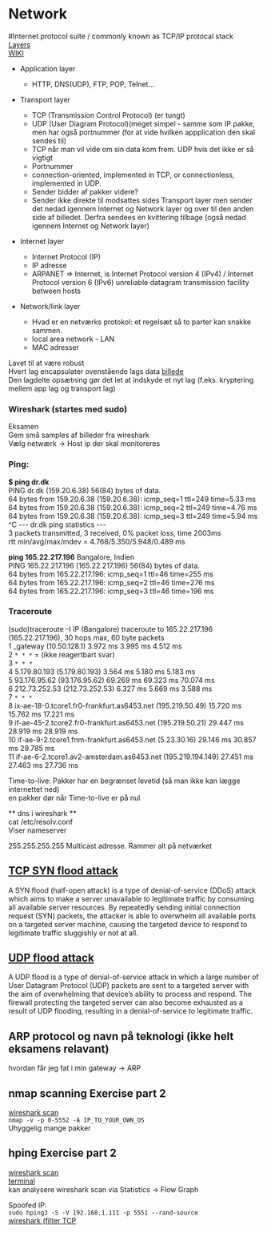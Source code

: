 # Network  


#Internet protocol suite / commonly known as TCP/IP protocal stack  
[Layers](IP_stack_connections.svg.png)  
[WIKI](https://en.wikipedia.org/wiki/Internet_protocol_suite#Key_architectural_principles)   

 * Application layer    
    * HTTP, DNS(UDP), FTP, POP, Telnet...   
 
 * Transport layer     
    * TCP (Transmission Control Protocol) (er tungt)  
    * UDP (User Diagram Protocol)(meget simpel - samme som IP pakke, men har også portnummer (for at vide hvilken appplication den skal sendes til)  
     * TCP når man vil vide om sin data kom frem. UDP hvis det ikke er så vigtigt  
    * Portnummer  
     * connection-oriented, implemented in TCP, or          connectionless, implemented in UDP.  
    * Sender bidder af pakker videre?  
    * Sender ikke direkte til modsattes sides Transport layer men sender det nedad igennem Internet og Network layer og over til den anden side af billedet. Derfra sendees en kvittering tilbage (også nedad igennem       Internet og Network layer)  

 * Internet layer  
    *   Internet Protocol (IP)
    *    IP adresse  
    * ARPANET => Internet, is Internet Protocol version 4           (IPv4) / Internet Protocol version 6 (IPv6) 
unreliable datagram transmission facility between hosts 
 
 * Network/link layer  
    *   Hvad er en netværks protokol: et regelsæt så to parter kan snakke sammen.  
    *   local area network - LAN  
    * MAC adresser  

Lavet til at være robust  
Hvert lag encapsulater ovenstående lags data [billede](UDP_encapsulation.svg.png)  
Den lagdelte opsætning gør det let at indskyde et nyt lag (f.eks. kryptering mellem app lag og transport lag)  

### Wireshark (startes med sudo)  
Eksamen  
Gem små samples af billeder fra wireshark  
Vælg netwærk -> Host ip der skal monitoreres  


### Ping:  
**$ ping dr.dk**  
PING dr.dk (159.20.6.38) 56(84) bytes of data.  
64 bytes from 159.20.6.38 (159.20.6.38): icmp_seq=1 ttl=249 time=5.33 ms  
64 bytes from 159.20.6.38 (159.20.6.38): icmp_seq=2 ttl=249 time=4.76 ms  
64 bytes from 159.20.6.38 (159.20.6.38): icmp_seq=3 ttl=249 time=5.94 ms  
^C
--- dr.dk ping statistics ---  
3 packets transmitted, 3 received, 0% packet loss, time 2003ms  
rtt min/avg/max/mdev = 4.768/5.350/5.948/0.489 ms    
 
**ping 165.22.217.196**   Bangalore, Indien  
PING 165.22.217.196 (165.22.217.196) 56(84) bytes of data.  
64 bytes from 165.22.217.196: icmp_seq=1 ttl=46 time=255 ms  
64 bytes from 165.22.217.196: icmp_seq=2 ttl=46 time=276 ms  
64 bytes from 165.22.217.196: icmp_seq=3 ttl=46 time=196 ms  

### Traceroute  
(sudo)traceroute -I IP   (Bangalore)
traceroute to 165.22.217.196 (165.22.217.196), 30 hops max, 60 byte packets  
 1  _gateway (10.50.128.1)  3.972 ms  3.995 ms  4.512 ms  
 2  `* * *` = (ikke reagertbart svar)  
 3 `* * *`  
 4  5.179.80.193 (5.179.80.193)  3.564 ms  5.180 ms  5.183 ms  
 5  93.176.95.62 (93.176.95.62)  69.269 ms  69.323 ms  70.074 ms  
 6  212.73.252.53 (212.73.252.53)  6.327 ms  5.669 ms  3.588 ms  
 7  `* * *`  
 8  ix-ae-18-0.tcore1.fr0-frankfurt.as6453.net   (195.219.50.49)  15.720 ms  15.762 ms  17.221 ms  
 9  if-ae-45-2.tcore2.fr0-frankfurt.as6453.net   (195.219.50.21)  29.447 ms  28.919 ms  28.919 ms  
10  if-ae-9-2.tcore1.fnm-frankfurt.as6453.net (5.23.30.16)    29.146 ms  30.857 ms  29.785 ms  
11  if-ae-6-2.tcore1.av2-amsterdam.as6453.net   (195.219.194.149)  27.451 ms  27.463 ms  27.736 ms  

Time-to-live: Pakker har en begrænset levetid (så man ikke kan lægge internettet ned)  
en pakker dør når Time-to-live er på nul  


** dns i wireshark **  
cat /etc/resolv.conf  
Viser nameserver  

255.255.255.255 Multicast adresse. Rammer alt på netværket  


## [TCP SYN flood attack](https://www.cloudflare.com/learning/ddos/syn-flood-ddos-attack/)  
A SYN flood (half-open attack) is a type of denial-of-service (DDoS) attack which aims to make a server unavailable to legitimate traffic by consuming all available server resources. By repeatedly sending initial connection request (SYN) packets, the attacker is able to overwhelm all available ports on a targeted server machine, causing the targeted device to respond to legitimate traffic sluggishly or not at all.  


## [UDP flood attack](https://www.cloudflare.com/learning/ddos/syn-flood-ddos-attack/)  
A UDP flood is a type of denial-of-service attack in which a large number of User Datagram Protocol (UDP) packets are sent to a targeted server with the aim of overwhelming that device’s ability to process and respond. The firewall protecting the targeted server can also become exhausted as a result of UDP flooding, resulting in a denial-of-service to legitimate traffic.  

## ARP protocol og navn på teknologi (ikke helt eksamens relavant)  
hvordan får jeg fat i min gateway -> ARP

## nmap scanning Exercise part 2  
[wireshark scan](./exercise/nmapScanning.pcapng)  
`nmap -v -p 0-5552 -A IP_TO_YOUR_OWN_OS`  
Uhyggelig mange pakker  

## hping Exercise part 2  
[wireshark scan](./exercise/hpingScan.pcapng)  
[terminal](./exercise/hpingScan.txt)  
kan analysere wireshark scan via Statistics -> Flow Graph

Spoofed IP:  
`sudo hping3 -S -V 192.168.1.111 -p 5551 --rand-source`  
[wireshark (filter TCP](./exercise/hping3SpoofedAddress.pcapng)  
